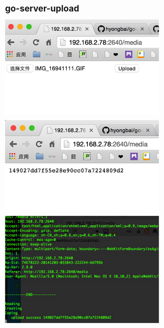 # go-server-upload





![image](./assets/sc1.png)

![image](./assets/sc2.png)

![image](./assets/sc3.png)
